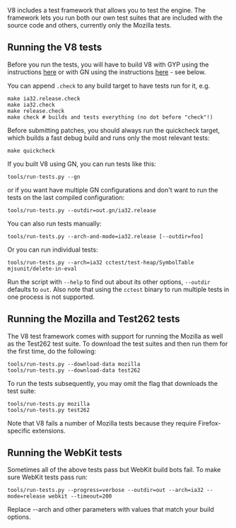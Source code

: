 V8 includes a test framework that allows you to test the engine. The framework lets you run both our own test suites that are included with the source code and others, currently only the Mozilla tests.

## Running the V8 tests

Before you run the tests, you will have to build V8 with GYP using the instructions [here](http://code.google.com/p/v8-wiki/wiki/BuildingWithGYP) or with GN using the instructions [here](https://github.com/v8/v8/wiki/Building%20with%20GN) - see below.

You can append `.check` to any build target to have tests run for it, e.g.
```
make ia32.release.check
make ia32.check
make release.check
make check # builds and tests everything (no dot before "check"!)
```

Before submitting patches, you should always run the quickcheck target, which builds a fast debug build and runs only the most relevant tests:
```
make quickcheck
```

If you built V8 using GN, you can run tests like this:
```
tools/run-tests.py --gn
```

or if you want have multiple GN configurations and don't want to run the tests on the last compiled configuration:
```
tools/run-tests.py --outdir=out.gn/ia32.release
```

You can also run tests manually:
```
tools/run-tests.py --arch-and-mode=ia32.release [--outdir=foo]
```

Or you can run individual tests:
```
tools/run-tests.py --arch=ia32 cctest/test-heap/SymbolTable mjsunit/delete-in-eval
```

Run the script with `--help` to find out about its other options, `--outdir` defaults to `out`. Also note that using the `cctest` binary to run multiple tests in one process is not supported.

## Running the Mozilla and Test262 tests

The V8 test framework comes with support for running the Mozilla as well as the Test262 test suite. To download the test suites and then run them for the first time, do the following:

```
tools/run-tests.py --download-data mozilla
tools/run-tests.py --download-data test262
```

To run the tests subsequently, you may omit the flag that downloads the test suite:

```
tools/run-tests.py mozilla
tools/run-tests.py test262
```

Note that V8 fails a number of Mozilla tests because they require Firefox-specific extensions.

## Running the WebKit tests

Sometimes all of the above tests pass but WebKit build bots fail. To make sure WebKit tests pass run:

```
tools/run-tests.py --progress=verbose --outdir=out --arch=ia32 --mode=release webkit --timeout=200
```

Replace --arch and other parameters with values that match your build options.